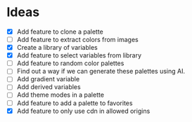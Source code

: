 # Ideas

- [x] Add feature to clone a palette
- [ ] Add feature to extract colors from images
- [x] Create a library of variables
- [x] Add feature to select variables from library
- [ ] Add feature to random color palettes
- [ ] Find out a way if we can generate these palettes using AI.
- [ ] Add gradient variable
- [ ] Add derived variables
- [ ] Add theme modes in a palette
- [ ] Add feature to add a palette to favorites
- [x] Add feature to only use cdn in allowed origins
